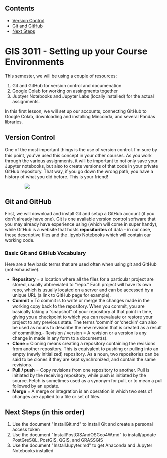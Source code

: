 ## Contents
- <a href="#version-control">Version Control</a>
- <a href="#git-and-github">Git and GitHub</a>
- <a href="#next-steps">Next Steps</a>
# GIS 3011 - Setting up your Course Environments
This semester, we will be using a couple of resources:
1. Git and GitHub for version control and documenation
2. Google Colab for working on assingments together
3. Juptyer Notebooks and Jupyter Labs (locally installed) for the actual assignments.  

In this first lesson, we will set up our accounts, connecting GitHub to Google Colab, downloading and installing Minconda, and several Pandas libraries.

## Version Control
One of the most important things is the use of version control. I'm sure by this point, you've used this concept in your other courses. As you work through the various assignments, it will be important to not only save your Jupyter notebooks, but also to create versions of that code in your private GitHub repository. That way, if you go down the wrong path, you have a history of what you did before.  This is your friend!

<img style="padding-left:12.5%" src="https://imgs.xkcd.com/comics/documents.png" />

## Git and GitHub
First, we will download and install Git and setup a GitHub account (if you don't already have one).  Git is one avaliable version control software that you may already have experience using (which will come in super handy), while GitHub is a website that hosts <strong>repositorites</strong> of data - in our case, these descriptive files and the .ipynb Notebooks which will contain our working code.
### Basic Git and GitHub Vocabulary
Here are a few basic terms that are used often when using git and GitHub (not exhaustive).
- <strong>Repository</strong> = a location where all the files for a particular project are stored, usually abbreviated to “repo.” Each project will have its own repo, which is usually located on a server and can be accessed by a unique URL (a link to GitHub page for example).
- <strong>Commit</strong> = To commit is to write or merge the changes made in the working copy back to the repository. When you commit, you are basically taking a “snapshot” of your repository at that point in time, giving you a checkpoint to which you can reevaluate or restore your project to any previous state. The terms ‘commit’ or ‘checkin’ can also be used as nouns to describe the new revision that is created as a result of committing.- Revision / version = A revision or a version is any change in made in any form to a document(s).
- <strong>Clone</strong> = Cloning means creating a repository containing the revisions from another repository. This is equivalent to pushing or pulling into an empty (newly initialized) repository. As a noun, two repositories can be said to be clones if they are kept synchronized, and contain the same revisions.
- <strong>Pull / push</strong> = Copy revisions from one repository to another. Pull is initiated by the receiving repository, while push is initiated by the source. Fetch is sometimes used as a synonym for pull, or to mean a pull followed by an update.
- <strong>Merge</strong> = A merge or integration is an operation in which two sets of changes are applied to a file or set of files.

## Next Steps (in this order)
1. Use the document "InstallGit.md" to install Git and create a personal access token
2. Use the document "InstallPostGISAndOSGeo4W.md" to install/update PostGreSQL, PostGIS, QGIS, and GRASSGIS
3. Use the document "InstallJupyter.md" to get Anaconda and Jupyter Notebooks installed
